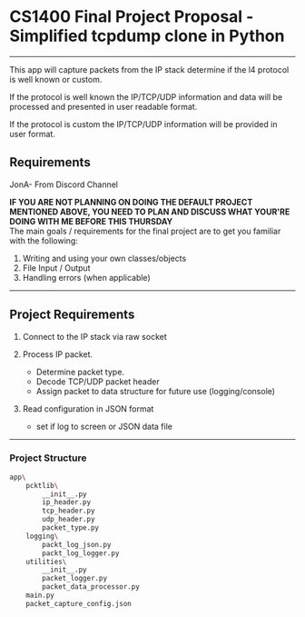 # CS1400 Final Project Proposal - Simplified tcpdump clone in Python
 ---

This app will capture packets from the IP stack determine if the l4 protocol is well known or custom.<br>

If the protocol is well known the IP/TCP/UDP information and data will be processed and presented in user readable format.

If the protocol is custom the IP/TCP/UDP information will be provided in user format.

## Requirements  
JonA- From Discord Channel<br>

**IF YOU ARE NOT PLANNING ON DOING THE DEFAULT PROJECT MENTIONED ABOVE, YOU NEED TO PLAN AND DISCUSS WHAT YOUR'RE DOING WITH ME BEFORE THIS THURSDAY**<br>
The main goals / requirements for the final project are to get you familiar with the following:
1. Writing and using your own classes/objects
2. File Input / Output
3. Handling errors (when applicable)

---
## Project Requirements
1. Connect to the IP stack via raw socket
2. Process IP packet.
   
   * Determine packet type.
   * Decode TCP/UDP packet header 
   * Assign packet to data structure for future use (logging/console)
3. Read configuration in JSON format
   * set if log to screen or JSON data file

----

### Project Structure

```bash
app\
    pcktlib\
        __init__.py
        ip_header.py
        tcp_header.py
        udp_header.py
        packet_type.py
    logging\
        packt_log_json.py
        packt_log_logger.py
    utilities\
        __init__.py
        packet_logger.py
        packet_data_processor.py
    main.py
    packet_capture_config.json
```


 